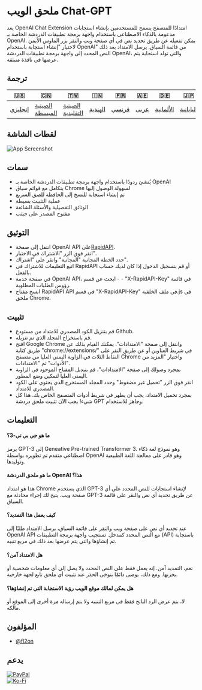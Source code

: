 # ملحق الويب Chat-GPT

يعد OpenAI Chat Extension امتدادًا للمتصفح يسمح للمستخدمين بإنشاء استجابات مدعومة بالذكاء الاصطناعي باستخدام واجهة برمجة تطبيقات الدردشة الخاصة بـ OpenAI. يمكن تفعيله عن طريق تحديد نص في أي صفحة ويب والنقر بزر الماوس الأيمن لاختيار "إنشاء استجابة باستخدام OpenAI" من قائمة السياق. يرسل الامتداد بعد ذلك النص المحدد إلى واجهة برمجة تطبيقات الدردشة OpenAI، والتي تولد استجابة يتم عرضها في نافذة منبثقة.

## ترجمة

| 🇺🇸                 | 🇨🇳                               | 🇹🇼                                 | 🇮🇳                    | 🇫🇷                  | 🇦🇪                 | 🇩🇪                      | 🇯🇵                      | 🇪🇸                      |
| -------------------- | ---------------------------------- | ------------------------------------ | ----------------------- | --------------------- | -------------------- | ------------------------- | ------------------------- | ------------------------- |
| [إنجليزي](README.md) | [الصينية المبسطة](README.zh-CN.md) | [الصينية التقليدية](README.zh-TW.md) | [الهندية](README.hi.md) | [فرنسي](README.fr.md) | [عربى](README.ar.md) | [الألمانية](README.de.md) | [اليابانية](README.ja.md) | [الأسبانية](README.es.md) |

## لقطات الشاشة

![App Screenshot](https://cdn.discordapp.com/attachments/1008195045960204349/1099103637608878090/New_Website_Blue_Mockup_Instagram_-_Laptop.gif)

## سمات

-   يُنشئ ردودًا باستخدام واجهة برمجة تطبيقات الدردشة الخاصة بـ OpenAI
-   يتكامل مع قوائم سياق Chrome لسهولة الوصول إليها
-   تم إنشاء استجابة للنسخ إلى الحافظة للصق السريع
-   عملية التثبيت بسيطة
-   الوثائق التفصيلية والأسئلة الشائعة
-   مفتوح المصدر على جيثب

## التوثيق

-   انتقل إلى صفحة OpenAI API على[RapidAPI](https://rapidapi.com/liuzhaolong765481/api/chatgpt-chatgpt3-5-chatgpt4/).
-   انقر فوق الزر "الاشتراك في الاختبار".
-   حدد الخطة المجانية "المجانية" وانقر على "اشتراك".
-   اتبع التعليمات للاشتراك في RapidAPI أو قم بتسجيل الدخول إذا كان لديك حساب بالفعل.
-   في صفحة خدمة OpenAI API، ابحث عن قسم - - "X-RapidAPI-Key" في قائمة رؤوس الطلبات المطلوبة.
-   انسخ مفتاح RapidAPI API في قسم "X-RapidAPI-Key" في ملف الخلفية.js في ملحق Chrome.

## تثبيت

-   قم بتنزيل الكود المصدري للامتداد من مستودع Github.
-   قم باستخراج المجلد الذي تم تنزيله.
-   افتح Google Chrome وانتقل إلى صفحة "الامتدادات". يمكنك القيام بذلك عن طريق كتابة "chrome://extensions/" في شريط العناوين أو عن طريق النقر على النقاط الثلاث في الزاوية اليمنى العليا من متصفح Chrome واختيار "المزيد من الأدوات" ثم "الامتدادات".
-   بمجرد وصولك إلى صفحة "الامتدادات"، قم بتبديل المفتاح الموجود في الزاوية اليمنى العليا لتمكين وضع المطور.
-   انقر فوق الزر "تحميل غير مضغوط" وحدد المجلد المستخرج الذي يحتوي على الكود المصدري للامتداد.
-   بمجرد تحميل الامتداد، يجب أن يظهر في شريط أدوات المتصفح الخاص بك.
    هذا كل شيء! يجب الآن تثبيت ملحق دردشة GPT وجاهز للاستخدام.

## التعليمات

#### ما هو جي بي تي-3؟

يرمز GPT-3 إلى Geneative Pre-trained Transformer 3. وهو نموذج لغة ذكاء اصطناعي متقدم تم تطويره بواسطة OpenAI وهو قادر على معالجة اللغة الطبيعية وتوليدها.

#### ما هو ملحق الدردشة OpenAI هذا؟

هذا هو امتداد Chrome الذي يستخدم GPT-3 لإنشاء استجابات للنص المحدد على أي صفحة ويب. يتيح لك إجراء محادثة مع GPT-3 عن طريق تحديد أي نص والنقر على قائمة السياق.

#### كيف يعمل هذا التمديد؟

عند تحديد أي نص على صفحة ويب والنقر على قائمة السياق، يرسل الامتداد طلبًا إلى OpenAI API مع النص المحدد كمدخل. تستجيب واجهة برمجة التطبيقات (API) باستجابة تم إنشاؤها والتي يتم عرضها بعد ذلك في مربع تنبيه.

#### هل الامتداد آمن؟

نعم، التمديد آمن. إنه يعمل فقط على النص المحدد ولا يصل إلى أي معلومات شخصية أو يخزنها. ومع ذلك، يوصى دائمًا بتوخي الحذر عند تثبيت أي ملحق تابع لجهة خارجية.

#### هل يمكن لمالك موقع الويب رؤية الاستجابة التي تم إنشاؤها؟

لا، يتم عرض الرد الناتج فقط في مربع التنبيه ولا يتم إرساله مرة أخرى إلى الموقع أو مالكه.

## المؤلفون

-   [@fl2on](https://www.github.com/fl2on)

## يدعم

[![PayPal](https://img.shields.io/badge/PayPal-00457C?style=for-the-badge&logo=paypal&logoColor=white)](https://paypal.me/nova355killer)  
[![Ko-Fi](https://img.shields.io/badge/kofi-00457C?style=for-the-badge&logo=ko-fi&logoColor=white)](https://ko-fi.com/nova355)
